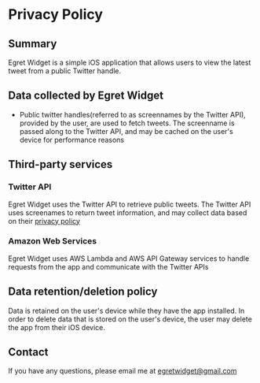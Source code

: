 # Privacy Policy

## Summary
Egret Widget is a simple iOS application that allows users to view the latest tweet from a public Twitter handle.

## Data collected by Egret Widget
- Public twitter handles(referred to as screennames by the Twitter API), provided by the user, are used to fetch tweets.
The screenname is passed along to the Twitter API, and may be cached on the user's device for performance reasons

## Third-party services
### Twitter API
Egret Widget uses the Twitter API to retrieve public tweets. The Twitter API uses screenames to return tweet information, and may collect data based on their [privacy policy](https://twitter.com/en/privacy)

### Amazon Web Services
Egret Widget uses AWS Lambda and AWS API Gateway services to handle requests from the app and communicate with the Twitter APIs

## Data retention/deletion policy
Data is retained on the user's device while they have the app installed. In order to delete data that is stored on the user's device, the user may delete the app from their iOS device.

## Contact
If you have any questions, please email me at egretwidget@gmail.com

